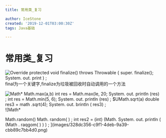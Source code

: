 ```yaml
---
title: 常用类_复习

author: IceStone
created: '2019-12-01T03:00:30Z'
tags: Java基础

---
```


# 常用类_复习

![Override 
protected void finalize() throws Throwable { 
super. finalize(); 
System. out. print ) ; ](images/bd9f8a3a-b24a-4a92-83b3-35185217e059.png)final为一个关键字,finalize为垃圾被回收时自动调用的一个方法


![Math* 
Math.max(a,b) 
int res = Math.max(le, 20; 
System. out. println (res) ; 
int res = Math.min(5, 6); 
System. out. println (res) ; 
$UMath.sqrt(a) 
double res3 = math .sqrt(4); 
System. out. brintln ( res3) ; ](images/c31c299a-9d91-4816-a3e1-d18d9b0c9b1b.png)![Math* 

Math.random() 
Math. random( ) ; 
int res2 = (int) (Math. 
System. out. println ( (Math . raqgom( ) ) ) ; ](images/328dc356-c9f1-4deb-9a39-cbb89c7bb4d0.png)

